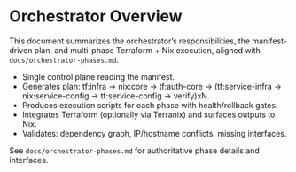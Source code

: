# Orchestrator Overview

This document summarizes the orchestrator’s responsibilities, the manifest-driven plan, and multi-phase Terraform + Nix execution, aligned with `docs/orchestrator-phases.md`.

- Single control plane reading the manifest.
- Generates plan: tf:infra → nix:core → tf:auth-core → (tf:service-infra → nix:service-config → tf:service-config → verify)xN.
- Produces execution scripts for each phase with health/rollback gates.
- Integrates Terraform (optionally via Terranix) and surfaces outputs to Nix.
- Validates: dependency graph, IP/hostname conflicts, missing interfaces.

See `docs/orchestrator-phases.md` for authoritative phase details and interfaces.